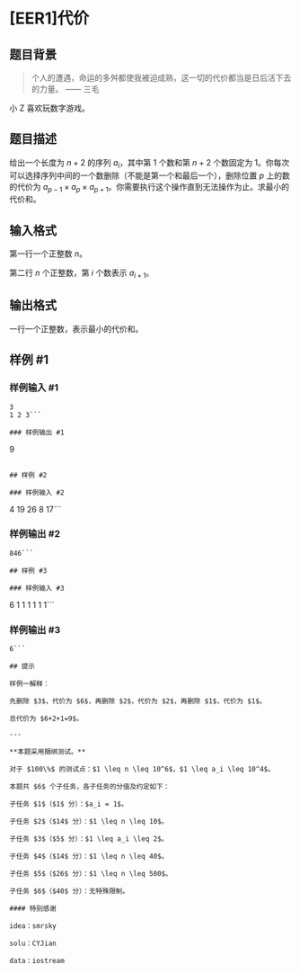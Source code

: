 # [EER1]代价

## 题目背景

> 个人的遭遇，命运的多舛都使我被迫成熟，这一切的代价都当是日后活下去的力量。
——  三毛

小 Z 喜欢玩数字游戏。

## 题目描述

给出一个长度为 $n+2$ 的序列 $a_i$，其中第 $1$ 个数和第 $n+2$ 个数固定为 $1$。你每次可以选择序列中间的一个数删除（不能是第一个和最后一个），删除位置 $p$ 上的数的代价为 $a_{p-1} \times a_p \times a_{p+1}$。你需要执行这个操作直到无法操作为止。求最小的代价和。

## 输入格式

第一行一个正整数 $n$。

第二行 $n$ 个正整数，第 $i$ 个数表示 $a_{i+1}$。

## 输出格式

一行一个正整数，表示最小的代价和。

## 样例 #1

### 样例输入 #1
```
3
1 2 3```

### 样例输出 #1

```
9
```

## 样例 #2

### 样例输入 #2
```
4
19 26 8 17```

### 样例输出 #2

```
846```

## 样例 #3

### 样例输入 #3
```
6
1 1 1 1 1 1```

### 样例输出 #3

```
6```

## 提示

样例一解释：

先删除 $3$，代价为 $6$，再删除 $2$，代价为 $2$，再删除 $1$，代价为 $1$。

总代价为 $6+2+1=9$。

---

**本题采用捆绑测试。**

对于 $100\%$ 的测试点：$1 \leq n \leq 10^6$，$1 \leq a_i \leq 10^4$。

本题共 $6$ 个子任务，各子任务的分值及约定如下：

子任务 $1$（$1$ 分）：$a_i = 1$。

子任务 $2$（$14$ 分）：$1 \leq n \leq 10$。

子任务 $3$（$5$ 分）：$1 \leq a_i \leq 2$。

子任务 $4$（$14$ 分）：$1 \leq n \leq 40$。

子任务 $5$（$26$ 分）：$1 \leq n \leq 500$。

子任务 $6$（$40$ 分）：无特殊限制。

#### 特别感谢

idea：smrsky

solu：CYJian

data：iostream
